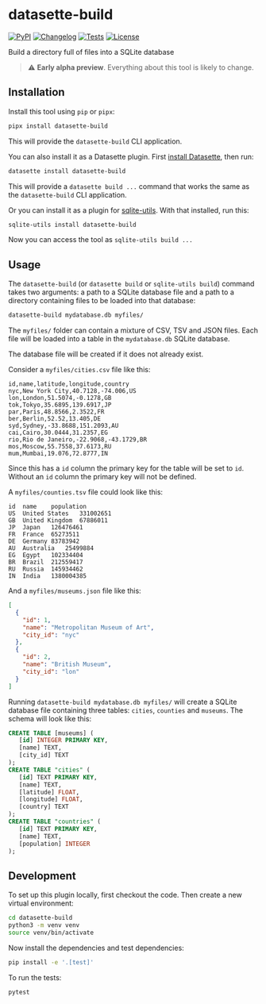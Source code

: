 # datasette-build

[![PyPI](https://img.shields.io/pypi/v/datasette-build.svg)](https://pypi.org/project/datasette-build/)
[![Changelog](https://img.shields.io/github/v/release/datasette/datasette-build?include_prereleases&label=changelog)](https://github.com/datasette/datasette-build/releases)
[![Tests](https://github.com/datasette/datasette-build/actions/workflows/test.yml/badge.svg)](https://github.com/datasette/datasette-build/actions/workflows/test.yml)
[![License](https://img.shields.io/badge/license-Apache%202.0-blue.svg)](https://github.com/datasette/datasette-build/blob/main/LICENSE)

Build a directory full of files into a SQLite database

> ⚠️ **Early alpha preview**. Everything about this tool is likely to change.

## Installation

Install this tool using `pip` or `pipx`:
```bash
pipx install datasette-build
```
This will provide the `datasette-build` CLI application.

You can also install it as a Datasette plugin. First [install Datasette](https://docs.datasette.io/en/stable/installation.html), then run:
```bash
datasette install datasette-build
```
This will provide a `datasette build ...` command that works the same as the `datasette-build` CLI application.

Or you can install it as a plugin for [sqlite-utils](https://sqlite-utils.datasette.io/). With that installed, run this:
```bash
sqlite-utils install datasette-build
```
Now you can access the tool as `sqlite-utils build ...`

## Usage

The `datasette-build` (or `datasette build` or `sqlite-utils build`) command takes two arguments: a path to a SQLite database file and a path to a directory containing files to be loaded into that database:

```bash
datasette-build mydatabase.db myfiles/
```
The `myfiles/` folder can contain a mixture of CSV, TSV and JSON files. Each file will be loaded into a table in the `mydatabase.db` SQLite database.

The database file will be created if it does not already exist.

Consider a `myfiles/cities.csv` file like this:
```csv
id,name,latitude,longitude,country
nyc,New York City,40.7128,-74.006,US
lon,London,51.5074,-0.1278,GB
tok,Tokyo,35.6895,139.6917,JP
par,Paris,48.8566,2.3522,FR
ber,Berlin,52.52,13.405,DE
syd,Sydney,-33.8688,151.2093,AU
cai,Cairo,30.0444,31.2357,EG
rio,Rio de Janeiro,-22.9068,-43.1729,BR
mos,Moscow,55.7558,37.6173,RU
mum,Mumbai,19.076,72.8777,IN
```
Since this has a `id` column the primary key for the table will be set to `id`. Without an `id` column the primary key will not be defined.

A `myfiles/counties.tsv` file could look like this:
```tsv
id	name	population
US	United States	331002651
GB	United Kingdom	67886011
JP	Japan	126476461
FR	France	65273511
DE	Germany	83783942
AU	Australia	25499884
EG	Egypt	102334404
BR	Brazil	212559417
RU	Russia	145934462
IN	India	1380004385
```
And a `myfiles/museums.json` file like this:
```json
[
  {
    "id": 1,
    "name": "Metropolitan Museum of Art",
    "city_id": "nyc"
  },
  {
    "id": 2,
    "name": "British Museum",
    "city_id": "lon"
  }
]
```
Running `datasette-build mydatabase.db myfiles/` will create a SQLite database file containing three tables: `cities`, `counties` and `museums`. The schema will look like this:

```sql
CREATE TABLE [museums] (
   [id] INTEGER PRIMARY KEY,
   [name] TEXT,
   [city_id] TEXT
);
CREATE TABLE "cities" (
   [id] TEXT PRIMARY KEY,
   [name] TEXT,
   [latitude] FLOAT,
   [longitude] FLOAT,
   [country] TEXT
);
CREATE TABLE "countries" (
   [id] TEXT PRIMARY KEY,
   [name] TEXT,
   [population] INTEGER
);
```

## Development

To set up this plugin locally, first checkout the code. Then create a new virtual environment:
```bash
cd datasette-build
python3 -m venv venv
source venv/bin/activate
```
Now install the dependencies and test dependencies:
```bash
pip install -e '.[test]'
```
To run the tests:
```bash
pytest
```
